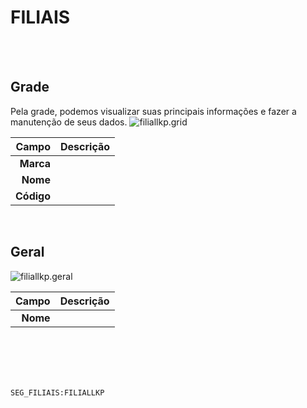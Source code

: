 # FILIAIS
<br>
<br>

## Grade
Pela grade, podemos visualizar suas principais informações e fazer a manutenção de seus dados.
![filiallkp.grid](https://raw.githubusercontent.com/netforcews/docs-erp/master/geral/imagens/filiallkp.grid.png)

Campo | Descrição
--:|---
**Marca** | 
**Nome** | 
**Código** | 
<br>

## Geral
![filiallkp.geral](https://raw.githubusercontent.com/netforcews/docs-erp/master/geral/imagens/filiallkp.geral.png)

Campo | Descrição
--:|---
**Nome** | 
<br>
<br>
<br>
<br>

```SEG_FILIAIS:FILIALLKP```
